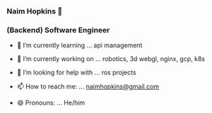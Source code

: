 ### Naim Hopkins 👋
### (Backend) Software Engineer 


- 🌱 I’m currently learning ...  api management 
- 🔭 I’m currently working on ... robotics, 3d webgl, nginx, gcp, k8s
- 🤔 I’m looking for help with ... ros projects


- 📫 How to reach me: ... naimhopkins@gmail.com
- 😄 Pronouns: ... He/him


<!-- 
- 🌱 I’m currently learning ... rust and webassembly, go and api, 
- 👯 I’m looking to collaborate on ... 
- 💬 Ask me about ... autonomous systems, IoT 
physics, biology/ecology, earth/geology/environmental, economics, urban planning, public policy, neuroscience, 


- ⚡ Fun fact: ... I've been a volunteer firefighter for 10 years.





**nh-125/nh-125** is a ✨ _special_ ✨ repository because its `README.md` (this file) appears on your GitHub profile.
Here are some ideas to get you started:

-->
